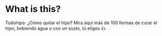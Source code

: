 # What is this?

Todohipo: ¿Cómo quitar el hipo? Mira aquí más de 100 formas de curar el hipo, bebiendo agua o con un susto, tú eliges 👍